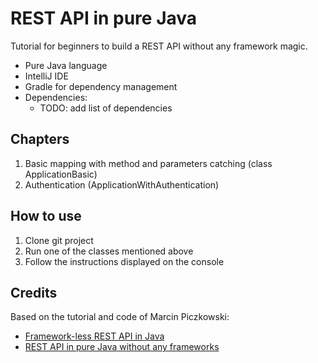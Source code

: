 # REST API in pure Java

Tutorial for beginners to build a REST API without any framework magic.

- Pure Java language
- IntelliJ IDE
- Gradle for dependency management
- Dependencies:
  - TODO: add list of dependencies

## Chapters

1. Basic mapping with method and parameters catching (class ApplicationBasic)
2. Authentication (ApplicationWithAuthentication)

## How to use

1. Clone git project
2. Run one of the classes mentioned above
3. Follow the instructions displayed on the console

## Credits

Based on the tutorial and code of Marcin Piczkowski:

- [Framework-less REST API in Java](https://medium.com/consulner/framework-less-rest-api-in-java-dd22d4d642fa)
- [REST API in pure Java without any frameworks](https://github.com/piczmar/pure-java-rest-api)